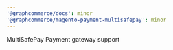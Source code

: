 ```yaml
---
'@graphcommerce/docs': minor
'@graphcommerce/magento-payment-multisafepay': minor
---
```


MultiSafePay Payment gateway support
